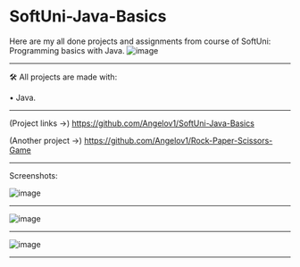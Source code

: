 # SoftUni-Java-Basics
Here are my all done projects and assignments from course of SoftUni: Programming basics with Java.
![image](https://user-images.githubusercontent.com/117378467/203246326-9c6d477c-ab80-4a4d-bcf6-803deba416df.png) 



______________________________________________________________________________________


🛠 All projects are made with:

• Java.

______________________________________________________________________________________

(Project links ->) https://github.com/Angelov1/SoftUni-Java-Basics

(Another project ->) https://github.com/Angelov1/Rock-Paper-Scissors-Game
______________________________________________________________________________________

Screenshots:

![image](https://user-images.githubusercontent.com/117378467/204111364-02c618f1-28b4-4786-b70c-9135d471aa30.png)
______________________________________________________________________________________

![image](https://user-images.githubusercontent.com/117378467/204111333-cbd08f44-04a4-45cd-aca3-7f15ba4d240a.png)

______________________________________________________________________________________
![image](https://user-images.githubusercontent.com/117378467/204111493-386b911f-ce2b-4c81-8e10-7ebc8fbb92f4.png)

______________________________________________________________________________________






